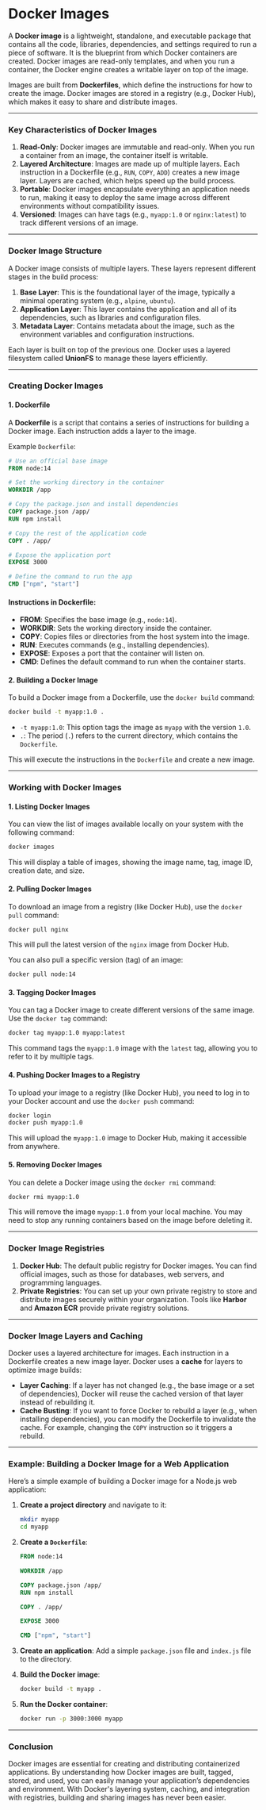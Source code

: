 # Docker Images

A **Docker image** is a lightweight, standalone, and executable package that contains all the code, libraries, dependencies, and settings required to run a piece of software. It is the blueprint from which Docker containers are created. Docker images are read-only templates, and when you run a container, the Docker engine creates a writable layer on top of the image.

Images are built from **Dockerfiles**, which define the instructions for how to create the image. Docker images are stored in a registry (e.g., Docker Hub), which makes it easy to share and distribute images.

---

### Key Characteristics of Docker Images

1. **Read-Only**: Docker images are immutable and read-only. When you run a container from an image, the container itself is writable.
2. **Layered Architecture**: Images are made up of multiple layers. Each instruction in a Dockerfile (e.g., `RUN`, `COPY`, `ADD`) creates a new image layer. Layers are cached, which helps speed up the build process.
3. **Portable**: Docker images encapsulate everything an application needs to run, making it easy to deploy the same image across different environments without compatibility issues.
4. **Versioned**: Images can have tags (e.g., `myapp:1.0` or `nginx:latest`) to track different versions of an image.

---

### Docker Image Structure

A Docker image consists of multiple layers. These layers represent different stages in the build process:

1. **Base Layer**: This is the foundational layer of the image, typically a minimal operating system (e.g., `alpine`, `ubuntu`).
2. **Application Layer**: This layer contains the application and all of its dependencies, such as libraries and configuration files.
3. **Metadata Layer**: Contains metadata about the image, such as the environment variables and configuration instructions.

Each layer is built on top of the previous one. Docker uses a layered filesystem called **UnionFS** to manage these layers efficiently.

---

### Creating Docker Images

#### 1. **Dockerfile**

A **Dockerfile** is a script that contains a series of instructions for building a Docker image. Each instruction adds a layer to the image.

Example `Dockerfile`:

```Dockerfile
# Use an official base image
FROM node:14

# Set the working directory in the container
WORKDIR /app

# Copy the package.json and install dependencies
COPY package.json /app/
RUN npm install

# Copy the rest of the application code
COPY . /app/

# Expose the application port
EXPOSE 3000

# Define the command to run the app
CMD ["npm", "start"]
```

#### Instructions in Dockerfile:
- **FROM**: Specifies the base image (e.g., `node:14`).
- **WORKDIR**: Sets the working directory inside the container.
- **COPY**: Copies files or directories from the host system into the image.
- **RUN**: Executes commands (e.g., installing dependencies).
- **EXPOSE**: Exposes a port that the container will listen on.
- **CMD**: Defines the default command to run when the container starts.

#### 2. **Building a Docker Image**

To build a Docker image from a Dockerfile, use the `docker build` command:

```bash
docker build -t myapp:1.0 .
```

- `-t myapp:1.0`: This option tags the image as `myapp` with the version `1.0`.
- `.`: The period (`.`) refers to the current directory, which contains the `Dockerfile`.

This will execute the instructions in the `Dockerfile` and create a new image.

---

### Working with Docker Images

#### 1. **Listing Docker Images**

You can view the list of images available locally on your system with the following command:

```bash
docker images
```

This will display a table of images, showing the image name, tag, image ID, creation date, and size.

#### 2. **Pulling Docker Images**

To download an image from a registry (like Docker Hub), use the `docker pull` command:

```bash
docker pull nginx
```

This will pull the latest version of the `nginx` image from Docker Hub.

You can also pull a specific version (tag) of an image:

```bash
docker pull node:14
```

#### 3. **Tagging Docker Images**

You can tag a Docker image to create different versions of the same image. Use the `docker tag` command:

```bash
docker tag myapp:1.0 myapp:latest
```

This command tags the `myapp:1.0` image with the `latest` tag, allowing you to refer to it by multiple tags.

#### 4. **Pushing Docker Images to a Registry**

To upload your image to a registry (like Docker Hub), you need to log in to your Docker account and use the `docker push` command:

```bash
docker login
docker push myapp:1.0
```

This will upload the `myapp:1.0` image to Docker Hub, making it accessible from anywhere.

#### 5. **Removing Docker Images**

You can delete a Docker image using the `docker rmi` command:

```bash
docker rmi myapp:1.0
```

This will remove the image `myapp:1.0` from your local machine. You may need to stop any running containers based on the image before deleting it.

---

### Docker Image Registries

1. **Docker Hub**: The default public registry for Docker images. You can find official images, such as those for databases, web servers, and programming languages.
2. **Private Registries**: You can set up your own private registry to store and distribute images securely within your organization. Tools like **Harbor** and **Amazon ECR** provide private registry solutions.

---

### Docker Image Layers and Caching

Docker uses a layered architecture for images. Each instruction in a Dockerfile creates a new image layer. Docker uses a **cache** for layers to optimize image builds:

- **Layer Caching**: If a layer has not changed (e.g., the base image or a set of dependencies), Docker will reuse the cached version of that layer instead of rebuilding it.
- **Cache Busting**: If you want to force Docker to rebuild a layer (e.g., when installing dependencies), you can modify the Dockerfile to invalidate the cache. For example, changing the `COPY` instruction so it triggers a rebuild.

---

### Example: Building a Docker Image for a Web Application

Here’s a simple example of building a Docker image for a Node.js web application:

1. **Create a project directory** and navigate to it:
   ```bash
   mkdir myapp
   cd myapp
   ```

2. **Create a `Dockerfile`**:

   ```Dockerfile
   FROM node:14

   WORKDIR /app

   COPY package.json /app/
   RUN npm install

   COPY . /app/

   EXPOSE 3000

   CMD ["npm", "start"]
   ```

3. **Create an application**: Add a simple `package.json` file and `index.js` file to the directory.

4. **Build the Docker image**:
   ```bash
   docker build -t myapp .
   ```

5. **Run the Docker container**:
   ```bash
   docker run -p 3000:3000 myapp
   ```

---

### Conclusion

Docker images are essential for creating and distributing containerized applications. By understanding how Docker images are built, tagged, stored, and used, you can easily manage your application’s dependencies and environment. With Docker's layering system, caching, and integration with registries, building and sharing images has never been easier.
